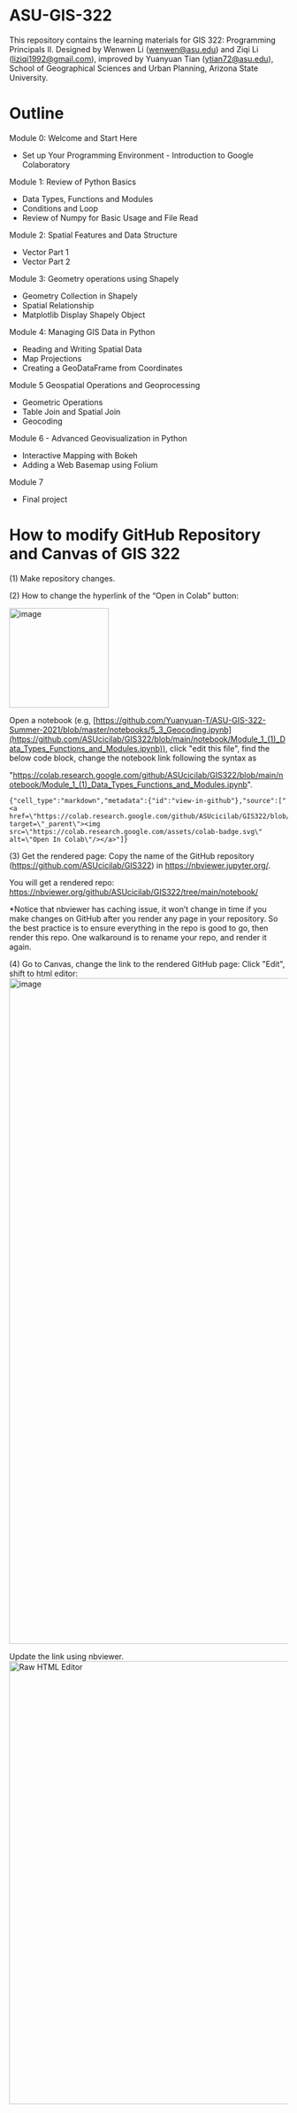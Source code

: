 # ASU-GIS-322
This repository contains the learning materials for GIS 322: Programming Principals II.
Designed by Wenwen Li (wenwen@asu.edu) and Ziqi Li (liziqi1992@gmail.com), improved by Yuanyuan Tian (ytian72@asu.edu), School of Geographical Sciences and Urban Planning, Arizona State University.

# Outline

Module 0: Welcome and Start Here
* Set up Your Programming Environment - Introduction to Google Colaboratory

Module 1: Review of Python Basics
* Data Types, Functions and Modules
* Conditions and Loop
* Review of Numpy for Basic Usage and File Read

Module 2: Spatial Features and Data Structure
* Vector Part 1
* Vector Part 2

Module 3: Geometry operations using Shapely
* Geometry Collection in Shapely
* Spatial Relationship
* Matplotlib Display Shapely Object

Module 4: Managing GIS Data in Python
* Reading and Writing Spatial Data
* Map Projections
* Creating a GeoDataFrame from Coordinates

Module 5 Geospatial Operations and Geoprocessing
* Geometric Operations
* Table Join and Spatial Join
* Geocoding

Module 6 - Advanced Geovisualization in Python
* Interactive Mapping with Bokeh
* Adding a Web Basemap using Folium

Module 7
* Final project



# How to modify GitHub Repository and Canvas of GIS 322

(1) Make repository changes.

(2) How to change the hyperlink of the “Open in Colab” button: 


<img width="180" alt="image" src="https://github.com/ASUcicilab/GIS322/assets/43053656/7ab0aac9-7ef0-4895-be1f-8aa32d2cecf9">


Open a notebook (e.g, [https://github.com/Yuanyuan-T/ASU-GIS-322-Summer-2021/blob/master/notebooks/5_3_Geocoding.ipynb](https://github.com/ASUcicilab/GIS322/blob/main/notebook/Module_1_(1)_Data_Types_Functions_and_Modules.ipynb)), click "edit this file", find the below code block, change the notebook link following the syntax as 

"https://colab.research.google.com/github/ASUcicilab/GIS322/blob/main/notebook/Module_1_(1)_Data_Types_Functions_and_Modules.ipynb". 


```
{"cell_type":"markdown","metadata":{"id":"view-in-github"},"source":["<a href=\"https://colab.research.google.com/github/ASUcicilab/GIS322/blob/main/notebook/Module_1_(1)_Data_Types_Functions_and_Modules.ipynb\" target=\"_parent\"><img src=\"https://colab.research.google.com/assets/colab-badge.svg\" alt=\"Open In Colab\"/></a>"]}
```


(3) Get the rendered page:
Copy the name of the GitHub repository (https://github.com/ASUcicilab/GIS322) in https://nbviewer.jupyter.org/.

You will get a rendered repo: https://nbviewer.org/github/ASUcicilab/GIS322/tree/main/notebook/

*Notice that nbviewer has caching issue, it won’t change in time if you make changes on GitHub after you render any page in your repository. So the best practice is to ensure everything in the repo is good to go, then render this repo. One walkaround is to rename your repo, and render it again. 

(4) Go to Canvas, change the link to the rendered GitHub page:
Click "Edit", shift to html editor:
<img width="1202" alt="image" src="https://github.com/ASUcicilab/GIS322/assets/43053656/178c2eb2-5706-4bd0-9e34-c3a98389c768">

Update the link using nbviewer.
<img width="800" alt="Raw HTML Editor" src="https://user-images.githubusercontent.com/43053656/125877494-ad993e99-c530-4c4e-96be-c9e9675b1348.png">

